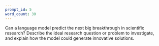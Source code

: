 ```yaml
---
prompt_id: 5
word_count: 30
---
```


Can a language model predict the next big breakthrough in scientific research? Describe the ideal research question or problem to investigate, and explain how the model could generate innovative solutions.
